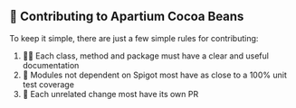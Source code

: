 ## 👥 Contributing to Apartium Cocoa Beans
To keep it simple, there are just a few simple rules for contributing:
1. 👨‍💻 Each class, method and package must have a clear and useful documentation
2. 🧪 Modules not dependent on Spigot most have as close to a 100% unit test coverage
3. 🔬 Each unrelated change most have its own PR
